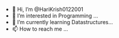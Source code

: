 - 👋 Hi, I’m @HariKrish0122001
- 👀 I’m interested in Programming ...
- 🌱 I’m currently learning Datastructures...
- 📫 How to reach me ...

<!---
HariKrish0122001/HariKrish0122001 is a ✨ special ✨ repository because its `README.md` (this file) appears on your GitHub profile.
You can click the Preview link to take a look at your changes.
--->
